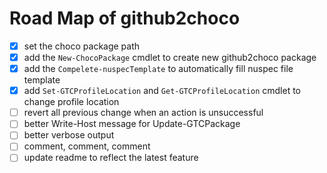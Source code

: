 # Road Map of github2choco

- [x] set the choco package path
- [x] add the `New-ChocoPackage` cmdlet to create new github2choco package
- [x] add the `Compelete-nuspecTemplate` to automatically fill nuspec file template
- [x] add `Set-GTCProfileLocation` and `Get-GTCProfileLocation` cmdlet to change profile location
- [ ] revert all previous change when an action is unsuccessful
- [ ] better Write-Host message for Update-GTCPackage
- [ ] better verbose output 
- [ ] comment, comment, comment
- [ ] update readme to reflect the latest feature
